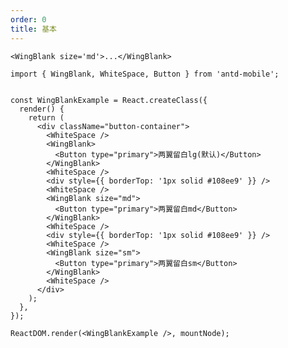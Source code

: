 ```yaml
---
order: 0
title: 基本
---
```


```<WingBlank size='md'>...</WingBlank>```

````__react
import { WingBlank, WhiteSpace, Button } from 'antd-mobile';


const WingBlankExample = React.createClass({
  render() {
    return (
      <div className="button-container">
        <WhiteSpace />
        <WingBlank>
          <Button type="primary">两翼留白lg(默认)</Button>
        </WingBlank>
        <WhiteSpace />
        <div style={{ borderTop: '1px solid #108ee9' }} />
        <WhiteSpace />
        <WingBlank size="md">
          <Button type="primary">两翼留白md</Button>
        </WingBlank>
        <WhiteSpace />
        <div style={{ borderTop: '1px solid #108ee9' }} />
        <WhiteSpace />
        <WingBlank size="sm">
          <Button type="primary">两翼留白sm</Button>
        </WingBlank>
        <WhiteSpace />
      </div>
    );
  },
});

ReactDOM.render(<WingBlankExample />, mountNode);
````
